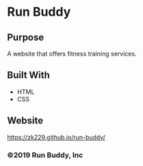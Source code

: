 # Run Buddy

## Purpose
A website that offers fitness training services.

## Built With
* HTML
* CSS

## Website
https://zk229.github.io/run-buddy/

### ©️2019 Run Buddy, Inc 
